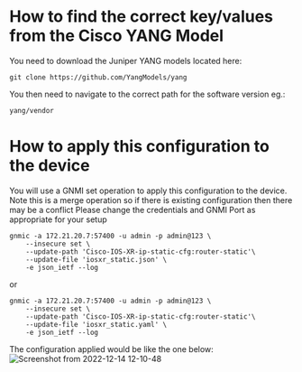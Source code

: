 # How to find the correct key/values from the Cisco YANG Model

You need to download the Juniper YANG models located here:

`git clone https://github.com/YangModels/yang`

You then need to navigate to the correct path for the software version eg.:

`yang/vendor`

 
 # How to apply this configuration to the device
 
 You will use a GNMI set operation to apply this configuration to the device. 
 Note this is a merge operation so if there is existing configuration then there may be a conflict
 Please change the credentials and GNMI Port as appropriate for your setup

```
gnmic -a 172.21.20.7:57400 -u admin -p admin@123 \
    --insecure set \
    --update-path 'Cisco-IOS-XR-ip-static-cfg:router-static'\
    --update-file 'iosxr_static.json' \
    -e json_ietf --log
```

or

```
gnmic -a 172.21.20.7:57400 -u admin -p admin@123 \
    --insecure set \
    --update-path 'Cisco-IOS-XR-ip-static-cfg:router-static'\
    --update-file 'iosxr_static.yaml' \
    -e json_ietf --log
```

The configuration applied would be like the one below:
![Screenshot from 2022-12-14 12-10-48](https://user-images.githubusercontent.com/63735312/207592030-2fb293c6-7d63-4656-bbd5-38e17375d2b4.png)
